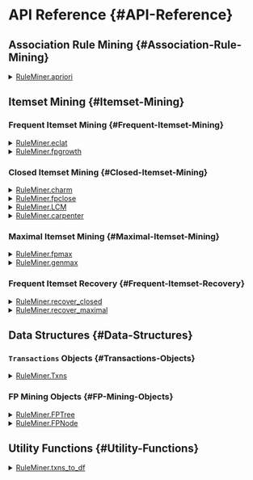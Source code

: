 


# API Reference {#API-Reference}

## Association Rule Mining {#Association-Rule-Mining}
<details class='jldocstring custom-block' >
<summary><a id='RuleMiner.apriori-Tuple{Transactions, Union{Float64, Int64}, Float64, Int64}' href='#RuleMiner.apriori-Tuple{Transactions, Union{Float64, Int64}, Float64, Int64}'><span class="jlbinding">RuleMiner.apriori</span></a> <Badge type="info" class="jlObjectType jlMethod" text="Method" /></summary>



```julia
apriori(
    txns::Transactions,
    min_support::Union{Int,Float64},
    min_confidence::Float64=0.0,
    max_length::Int=0
)::DataFrame
```


Identify association rules in a transactional dataset using the A Priori Algorithm

**Arguments**
- `txns::Transactions`: A `Transactions` object containing the dataset to mine.
  
- `min_support::Union{Int,Float64}`: The minimum support threshold. If an `Int`, it represents  the absolute support. If a `Float64`, it represents relative support.
  
- `min_confidence::Float64`: The minimum confidence percentage for returned rules.
  
- `max_length::Int`: The maximum length of the rules to be generated. Length of 0 searches for all rules.
  

**Returns**

A DataFrame containing the discovered association rules with the following columns:
- `LHS`: The left-hand side (antecedent) of the rule.
  
- `RHS`: The right-hand side (consequent) of the rule.
  
- `Support`: Relative support of the rule.
  
- `Confidence`: Confidence of the rule.
  
- `Coverage`: Coverage (RHS support) of the rule.
  
- `Lift`: Lift of the association rule.
  
- `N`: Absolute support of the association rule.
  
- `Length`: The number of items in the association rule.
  

**Description**

The Apriori algorithm employs a breadth-first, level-wise search strategy to discover  frequent itemsets. It starts by identifying frequent individual items and iteratively  builds larger itemsets by combining smaller frequent itemsets. At each iteration, it  generates candidate itemsets of size k from itemsets of size k-1, then prunes infrequent candidates and their subsets. 

The algorithm uses the downward closure property, which states that any subset of a frequent itemset must also be frequent. This is the defining pruning technique of A Priori. Once all frequent itemsets up to the specified maximum length are found, the algorithm generates association rules and  calculates their support, confidence, and other metrics.

**Examples**

```julia
txns = Txns("transactions.txt", ' ')

# Find all rules with 5% min support and max length of 3
result = apriori(txns, 0.05, 0.0, 3)

# Find rules with with at least 5,000 instances and minimum confidence of 50%
result = apriori(txns, 5_000, 0.5)
```


**References**

Agrawal, Rakesh, and Ramakrishnan Srikant. “Fast Algorithms for Mining Association Rules in Large Databases.” In Proceedings of the 20th International Conference on Very Large Data Bases, 487–99. VLDB ’94. San Francisco, CA, USA: Morgan Kaufmann Publishers Inc., 1994.


<Badge type="info" class="source-link" text="source"><a href="https://github.com/JaredSchwartz/RuleMiner.jl/blob/271659de083cac90ed62f7642f05d2882b827151/src/association_rules/apriori.jl#L29-L80" target="_blank" rel="noreferrer">source</a></Badge>

</details>


## Itemset Mining {#Itemset-Mining}

### Frequent Itemset Mining {#Frequent-Itemset-Mining}
<details class='jldocstring custom-block' >
<summary><a id='RuleMiner.eclat-Tuple{Transactions, Union{Float64, Int64}}' href='#RuleMiner.eclat-Tuple{Transactions, Union{Float64, Int64}}'><span class="jlbinding">RuleMiner.eclat</span></a> <Badge type="info" class="jlObjectType jlMethod" text="Method" /></summary>



```julia
eclat(txns::Transactions, min_support::Union{Int,Float64})::DataFrame
```


Perform frequent itemset mining using the ECLAT (Equivalence CLAss Transformation) algorithm  on a transactional dataset.

ECLAT is an efficient algorithm for discovering frequent itemsets, which are sets of items  that frequently occur together in the dataset.

**Arguments**
- `txns::Transactions`: A `Transactions` object containing the dataset to mine.
  
- `min_support::Union{Int,Float64}`: The minimum support threshold. If an `Int`, it represents  the absolute support. If a `Float64`, it represents relative support.
  

**Returns**

A DataFrame containing the discovered frequent itemsets with the following columns:
- `Itemset`: Vector of item names in the frequent itemset.
  
- `Support`: Relative support of the itemset.
  
- `N`: Absolute support count of the itemset.
  
- `Length`: Number of items in the itemset.
  

**Algorithm Description**

The ECLAT algorithm uses a depth-first search strategy and a vertical database layout to  efficiently mine frequent itemsets. It starts by computing the support of individual items,  sorts them in descending order of frequency, and then recursively builds larger itemsets. ECLAT&#39;s depth-first approach enables it to quickly identify long frequent itemsets, and it is most efficient for sparse datasets

**Example**

```julia
txns = Txns("transactions.txt", ' ')

# Find frequent itemsets with 5% minimum support
result = eclat(txns, 0.05)

# Find frequent itemsets with minimum 5,000 transactions
result = eclat(txns, 5_000)
```


**References**

Zaki, Mohammed. “Scalable Algorithms for Association Mining.” Knowledge and Data Engineering, IEEE Transactions On 12 (June 1, 2000): 372–90. https://doi.org/10.1109/69.846291.


<Badge type="info" class="source-link" text="source"><a href="https://github.com/JaredSchwartz/RuleMiner.jl/blob/271659de083cac90ed62f7642f05d2882b827151/src/itemsets/frequent/eclat.jl#L6-L45" target="_blank" rel="noreferrer">source</a></Badge>

</details>

<details class='jldocstring custom-block' >
<summary><a id='RuleMiner.fpgrowth-Tuple{Transactions, Union{Float64, Int64}}' href='#RuleMiner.fpgrowth-Tuple{Transactions, Union{Float64, Int64}}'><span class="jlbinding">RuleMiner.fpgrowth</span></a> <Badge type="info" class="jlObjectType jlMethod" text="Method" /></summary>



```julia
fpgrowth(data::Union{Transactions,FPTree}, min_support::Union{Int,Float64})::DataFrame
```


Identify frequent itemsets in a transactional dataset or an FP-tree with the FPGrowth algorithm.

**Arguments**
- `data::Union{Transactions,FPTree}`: Either a `Transactions` object containing the dataset to mine, or a pre-constructed `FPTree` object.
  
- `min_support::Union{Int,Float64}`: The minimum support threshold. If an `Int`, it represents  the absolute support. If a `Float64`, it represents relative support.
  

**Returns**
- `DataFrame`: A DataFrame containing the frequent itemsets, with columns:
  - `Itemset`: The items in the frequent itemset.
    
  - `Support`: The relative support of the itemset as a proportion of total transactions.
    
  - `N`: The absolute support count of the itemset.
    
  - `Length`: The number of items in the itemset.
    
  

**Description**

The FPGrowth algorithm is a mining technique that builds a compact summary of the transaction  data called an FP-tree. This tree structure summarizes the supports and relationships between  items in a way that can be easily traversed and processed to find frequent itemsets.  FPGrowth is particularly efficient for datasets with long transactions or sparse frequent itemsets.

The algorithm operates in two main phases:
1. FP-tree Construction: Builds a compact representation of the dataset, organizing items  by their frequency to allow efficient mining. This step is skipped if an FPTree is provided.
  
2. Recursive Tree Traversal: 
  - Processes itemsets from least frequent to most frequent.
    
  - For each item, creates a conditional FP-tree and recursively mines it.
    
  

**Example**

```julia
# Using a Transactions object
txns = Txns("transactions.txt", ' ')
result = fpgrowth(txns, 0.05)  # Find frequent itemsets with 5% minimum support

# Using a pre-constructed FPTree
tree = FPTree(txns, 5000)  # Construct FP-tree with minimum support of 5000
result = fpgrowth(tree, 6000)  # Find frequent itemsets with minimum support of 6000
```


**References**

Han, Jiawei, Jian Pei, and Yiwen Yin. &quot;Mining Frequent Patterns without Candidate Generation.&quot;  SIGMOD Rec. 29, no. 2 (May 16, 2000): 1–12. https://doi.org/10.1145/335191.335372.


<Badge type="info" class="source-link" text="source"><a href="https://github.com/JaredSchwartz/RuleMiner.jl/blob/271659de083cac90ed62f7642f05d2882b827151/src/itemsets/frequent/fpgrowth.jl#L6-L52" target="_blank" rel="noreferrer">source</a></Badge>

</details>


### Closed Itemset Mining {#Closed-Itemset-Mining}
<details class='jldocstring custom-block' >
<summary><a id='RuleMiner.charm-Tuple{Transactions, Union{Float64, Int64}}' href='#RuleMiner.charm-Tuple{Transactions, Union{Float64, Int64}}'><span class="jlbinding">RuleMiner.charm</span></a> <Badge type="info" class="jlObjectType jlMethod" text="Method" /></summary>



```julia
charm(txns::Transactions, min_support::Union{Int,Float64})::DataFrame
```


Identify closed frequent itemsets in a transactional dataset with the CHARM algorithm.

**Arguments**
- `txns::Transactions`: A `Transactions` object containing the dataset to mine.
  
- `min_support::Union{Int,Float64}`: The minimum support threshold. If an `Int`, it represents  the absolute support. If a `Float64`, it represents relative support.
  

**Returns**
- `DataFrame`: A DataFrame containing the maximal frequent itemsets, with columns:
  - `Itemset`: The items in the maximal frequent itemset.
    
  - `Support`: The relative support of the itemset as a proportion of total transactions.
    
  - `N`: The absolute support count of the itemset.
    
  - `Length`: The number of items in the itemset.
    
  

**Description**

CHARM is an algorithm that builds on the ECLAT algorithm but adds additional closed-ness checking to return only closed itemsets. It uses a depth-first approach, exploring the search space and checking found itemsets against previously discovered itemsets to determine closedness.

**Example**

```julia
txns = Txns("transactions.txt", ' ')

# Find closed frequent itemsets with 5% minimum support
result = charm(txns, 0.05)

# Find closed frequent itemsets with minimum 5,000 transactions
result = charm(txns, 5_000)
```


**References**

Zaki, Mohammed, and Ching-Jui Hsiao. “CHARM: An Efficient Algorithm for Closed Itemset Mining.” In Proceedings of the 2002 SIAM International Conference on Data Mining (SDM), 457–73. Proceedings. Society for Industrial and Applied Mathematics, 2002. https://doi.org/10.1137/1.9781611972726.27.


<Badge type="info" class="source-link" text="source"><a href="https://github.com/JaredSchwartz/RuleMiner.jl/blob/271659de083cac90ed62f7642f05d2882b827151/src/itemsets/closed/charm.jl#L6-L39" target="_blank" rel="noreferrer">source</a></Badge>

</details>

<details class='jldocstring custom-block' >
<summary><a id='RuleMiner.fpclose-Tuple{Transactions, Union{Float64, Int64}}' href='#RuleMiner.fpclose-Tuple{Transactions, Union{Float64, Int64}}'><span class="jlbinding">RuleMiner.fpclose</span></a> <Badge type="info" class="jlObjectType jlMethod" text="Method" /></summary>



```julia
fpclose(data::Union{Transactions,FPTree}, min_support::Union{Int,Float64})::DataFrame
```


Identify closed frequent itemsets in a transactional dataset or an FP-tree with the FPClose algorithm.

**Arguments**
- `data::Union{Transactions,FPTree}`: Either a `Transactions` object containing the dataset to mine, or a pre-constructed `FPTree` object.
  
- `min_support::Union{Int,Float64}`: The minimum support threshold. If an `Int`, it represents  the absolute support. If a `Float64`, it represents relative support.
  

**Returns**
- `DataFrame`: A DataFrame containing the closed frequent itemsets, with columns:
  - `Itemset`: The items in the closed frequent itemset.
    
  - `Support`: The relative support of the itemset as a proportion of total transactions.
    
  - `N`: The absolute support count of the itemset.
    
  - `Length`: The number of items in the itemset.
    
  

**Description**

The FPClose algorithm is an extension of FP-Growth with additional pruning techniques  to focus on mining closed itemsets. The algorithm operates in two main phases:
1. FP-tree Construction: Builds a compact representation of the dataset, organizing items  by their frequency to allow efficient mining. This step is skipped if an FPTree is provided.
  
2. Recursive Tree Traversal: 
  - Processes itemsets from least frequent to most frequent.
    
  - For each item, creates a conditional FP-tree and recursively mines it.
    
  - Uses a depth-first search strategy, exploring longer itemsets before shorter ones.
    
  - Employs pruning techniques to avoid generating non-closed itemsets.
    
  

FPClose is particularly efficient for datasets with long transactions or sparse frequent itemsets,  as it can significantly reduce the number of generated itemsets compared to algorithms that  find all frequent itemsets.

**Example**

```julia
# Using a Transactions object
txns = Txns("transactions.txt", ' ')
result = fpclose(txns, 0.05)  # Find closed frequent itemsets with 5% minimum support

# Using a pre-constructed FPTree
tree = FPTree(txns, 5000)  # Construct FP-tree with minimum support of 5000
result = fpclose(tree, 6000)  # Find closed frequent itemsets with minimum support of 6000
```


**References**

Grahne, Gösta, and Jianfei Zhu. &quot;Fast Algorithms for Frequent Itemset Mining Using FP-Trees.&quot;  IEEE Transactions on Knowledge and Data Engineering 17, no. 10 (October 2005): 1347–62.  https://doi.org/10.1109/TKDE.2005.166.


<Badge type="info" class="source-link" text="source"><a href="https://github.com/JaredSchwartz/RuleMiner.jl/blob/271659de083cac90ed62f7642f05d2882b827151/src/itemsets/closed/fpclose.jl#L6-L55" target="_blank" rel="noreferrer">source</a></Badge>

</details>

<details class='jldocstring custom-block' >
<summary><a id='RuleMiner.LCM-Tuple{Transactions, Union{Float64, Int64}}' href='#RuleMiner.LCM-Tuple{Transactions, Union{Float64, Int64}}'><span class="jlbinding">RuleMiner.LCM</span></a> <Badge type="info" class="jlObjectType jlMethod" text="Method" /></summary>



```julia
LCM(txns::Transactions, min_support::Union{Int,Float64})::DataFrame
```


Identify closed frequent itemsets in a transactional dataset with the LCM algorithm.

**Arguments**
- `txns::Transactions`: A `Transactions` object containing the dataset to mine.
  
- `min_support::Union{Int,Float64}`: The minimum support threshold. If an `Int`, it represents  the absolute support. If a `Float64`, it represents relative support.
  

**Returns**
- `DataFrame`: A DataFrame containing the maximal frequent itemsets, with columns:
  - `Itemset`: The items in the maximal frequent itemset.
    
  - `Support`: The relative support of the itemset as a proportion of total transactions.
    
  - `N`: The absolute support count of the itemset.
    
  - `Length`: The number of items in the itemset.
    
  

**Description**

LCM is an algorithm that uses a depth-first search pattern with closed-ness checking to return only closed itemsets. It utilizes two key pruning techniques to avoid redundant mining: prefix-preserving closure extension (PPCE) and progressive database reduction (PDR).
- PPCE ensures that each branch will never overlap in the itemsets they explore by enforcing the order of the itemsets. This reduces redunant search space.
  
- PDR works with PPCE to remove data from a branch&#39;s dataset once it is determined to be not nescessary.
  

**Example**

```julia
txns = Txns("transactions.txt", ' ')

# Find closed frequent itemsets with 5% minimum support
result = LCM(txns, 0.05)

# Find closed frequent itemsets with minimum 5,000 transactions
result = LCM(txns, 5_000)
```


**References**

Uno, Takeaki, Tatsuya Asai, Yuzo Uchida, and Hiroki Arimura. “An Efficient Algorithm for Enumerating Closed Patterns in Transaction Databases.”  In Discovery Science, edited by Einoshin Suzuki and Setsuo Arikawa, 16–31. Berlin, Heidelberg: Springer, 2004. https://doi.org/10.1007/978-3-540-30214-8_2.


<Badge type="info" class="source-link" text="source"><a href="https://github.com/JaredSchwartz/RuleMiner.jl/blob/271659de083cac90ed62f7642f05d2882b827151/src/itemsets/closed/lcm.jl#L6-L43" target="_blank" rel="noreferrer">source</a></Badge>

</details>

<details class='jldocstring custom-block' >
<summary><a id='RuleMiner.carpenter-Tuple{Transactions, Union{Float64, Int64}}' href='#RuleMiner.carpenter-Tuple{Transactions, Union{Float64, Int64}}'><span class="jlbinding">RuleMiner.carpenter</span></a> <Badge type="info" class="jlObjectType jlMethod" text="Method" /></summary>



```julia
carpenter(txns::Transactions, min_support::Union{Int,Float64})::DataFrame
```


Identify closed frequent itemsets in a transactional dataset with the CARPENTER algorithm.

**Arguments**
- `txns::Transactions`: A `Transactions` object containing the dataset to mine.
  
- `min_support::Union{Int,Float64}`: The minimum support threshold. If an `Int`, it represents  the absolute support. If a `Float64`, it represents relative support.
  

**Returns**
- `DataFrame`: A DataFrame containing the maximal frequent itemsets, with columns:
  - `Itemset`: The items in the maximal frequent itemset.
    
  - `Support`: The relative support of the itemset as a proportion of total transactions.
    
  - `N`: The absolute support count of the itemset.
    
  - `Length`: The number of items in the itemset.
    
  

**Description**

CARPENTER is an algorithm that progressively builds larger itemsets, checking closed-ness at each step with three key pruning strategies:
- Itemsets are skipped if they have already been marked as closed on another branch
  
- Itemsets are skipped if they do not meet minimum support
  
- Itemsets&#39; child itemsets are skipped if they change the support when the new items are added
  

CARPENTER is specialized for datasets which have few transactions, but many items per transaction and may not be the best choice for other data.

**Example**

```julia
txns = Txns("transactions.txt", ' ')

# Find closed frequent itemsets with 5% minimum support
result = carpenter(txns, 0.05)

# Find closed frequent itemsets with minimum 5,000 transactions
result = carpenter(txns, 5_000)
```


**References**

Pan, Feng, Gao Cong, Anthony K. H. Tung, Jiong Yang, and Mohammed J. Zaki. “Carpenter: Finding Closed Patterns in Long Biological Datasets.” In Proceedings of the Ninth ACM SIGKDD International Conference on Knowledge Discovery and Data Mining, 637–42. KDD ’03. New York, NY, USA: Association for Computing Machinery, 2003. https://doi.org/10.1145/956750.956832.


<Badge type="info" class="source-link" text="source"><a href="https://github.com/JaredSchwartz/RuleMiner.jl/blob/271659de083cac90ed62f7642f05d2882b827151/src/itemsets/closed/carpenter.jl#L6-L43" target="_blank" rel="noreferrer">source</a></Badge>

</details>


### Maximal Itemset Mining {#Maximal-Itemset-Mining}
<details class='jldocstring custom-block' >
<summary><a id='RuleMiner.fpmax-Tuple{Transactions, Union{Float64, Int64}}' href='#RuleMiner.fpmax-Tuple{Transactions, Union{Float64, Int64}}'><span class="jlbinding">RuleMiner.fpmax</span></a> <Badge type="info" class="jlObjectType jlMethod" text="Method" /></summary>



```julia
fpmax(data::Union{Transactions,FPTree}, min_support::Union{Int,Float64})::DataFrame
```


Identify maximal frequent itemsets in a transactional dataset or an FP-tree with the FPMax algorithm.

**Arguments**
- `data::Union{Transactions,FPTree}`: Either a `Transactions` object containing the dataset to mine, or a pre-constructed `FPTree` object.
  
- `min_support::Union{Int,Float64}`: The minimum support threshold. If an `Int`, it represents  the absolute support. If a `Float64`, it represents relative support.
  

**Returns**
- `DataFrame`: A DataFrame containing the maximal frequent itemsets, with columns:
  - `Itemset`: The items in the maximal frequent itemset.
    
  - `Support`: The relative support of the itemset as a proportion of total transactions.
    
  - `N`: The absolute support count of the itemset.
    
  - `Length`: The number of items in the itemset.
    
  

**Description**

The FPMax algorithm is an extension of FP-Growth with additional pruning techniques  to focus on mining maximal itemsets. The algorithm operates in three main phases:
1. FP-tree Construction: Builds a compact representation of the dataset, organizing items  by their frequency to allow efficient mining. This step is skipped if an FPTree is provided.
  
2. Recursive Tree Traversal: 
  - Processes itemsets from least frequent to most frequent.
    
  - For each item, creates a conditional FP-tree and recursively mines it.
    
  - Uses a depth-first search strategy, exploring longer itemsets before shorter ones.
    
  - Employs pruning techniques to avoid generating non-maximal itemsets.
    
  - Adds an itemset to the candidate set when no frequent superset exists.
    
  
3. Maximality Checking: After the recursive traversal, filters the candidate set to ensure  only truly maximal itemsets are included in the final output.
  

FPMax is particularly efficient for datasets with long transactions or sparse frequent itemsets,  as it can significantly reduce the number of generated itemsets compared to algorithms that  find all frequent itemsets.

**Example**

```julia
# Using a Transactions object
txns = Txns("transactions.txt", ' ')
result = fpmax(txns, 0.05)  # Find maximal frequent itemsets with 5% minimum support

# Using a pre-constructed FPTree
tree = FPTree(txns, 5000)  # Construct FP-tree with minimum support of 5000
result = fpmax(tree, 6000)  # Find maximal frequent itemsets with minimum support of 6000
```


**References**

Grahne, Gösta, and Jianfei Zhu. &quot;Fast Algorithms for Frequent Itemset Mining Using FP-Trees.&quot;  IEEE Transactions on Knowledge and Data Engineering 17, no. 10 (October 2005): 1347–62.  https://doi.org/10.1109/TKDE.2005.166.


<Badge type="info" class="source-link" text="source"><a href="https://github.com/JaredSchwartz/RuleMiner.jl/blob/271659de083cac90ed62f7642f05d2882b827151/src/itemsets/maximal/fpmax.jl#L6-L59" target="_blank" rel="noreferrer">source</a></Badge>

</details>

<details class='jldocstring custom-block' >
<summary><a id='RuleMiner.genmax-Tuple{Transactions, Union{Float64, Int64}}' href='#RuleMiner.genmax-Tuple{Transactions, Union{Float64, Int64}}'><span class="jlbinding">RuleMiner.genmax</span></a> <Badge type="info" class="jlObjectType jlMethod" text="Method" /></summary>



```julia
genmax(txns::Transactions, min_support::Union{Int,Float64})::DataFrame
```


Identify maximal frequent itemsets in a transactional dataset with the GenMax algorithm.

**Arguments**
- `txns::Transactions`: A `Transactions` object containing the dataset to mine.
  
- `min_support::Union{Int,Float64}`: The minimum support threshold. If an `Int`, it represents  the absolute support. If a `Float64`, it represents relative support.
  

**Returns**
- `DataFrame`: A DataFrame containing the maximal frequent itemsets, with columns:
  - `Itemset`: The items in the maximal frequent itemset.
    
  - `Support`: The relative support of the itemset as a proportion of total transactions.
    
  - `N`: The absolute support count of the itemset.
    
  - `Length`: The number of items in the itemset.
    
  

**Description**

The GenMax algorithm finds maximal frequent itemsets, which are frequent itemsets that are not  proper subsets of any other frequent itemset. It uses a depth-first search strategy with  pruning techniques like progressive focusing to discover these itemsets.

The algorithm proceeds in two main phases:
1. Candidate Generation: Uses a depth-first search to generate candidate maximal frequent itemsets.
  
2. Maximality Checking: Ensures that only truly maximal itemsets are retained in the final output.
  

**Example**

```julia
txns = Txns("transactions.txt", ' ')

# Find maximal frequent itemsets with 5% minimum support
result = genmax(txns, 0.05)

# Find maximal frequent itemsets with minimum 5,000 transactions
result = genmax(txns, 5_000)
```


**References**

Gouda, Karam, and Mohammed J. Zaki. “GenMax: An Efficient Algorithm for Mining Maximal Frequent Itemsets.” Data Mining and Knowledge Discovery 11, no. 3 (November 1, 2005): 223–42. https://doi.org/10.1007/s10618-005-0002-x.


<Badge type="info" class="source-link" text="source"><a href="https://github.com/JaredSchwartz/RuleMiner.jl/blob/271659de083cac90ed62f7642f05d2882b827151/src/itemsets/maximal/genmax.jl#L6-L45" target="_blank" rel="noreferrer">source</a></Badge>

</details>


### Frequent Itemset Recovery {#Frequent-Itemset-Recovery}
<details class='jldocstring custom-block' >
<summary><a id='RuleMiner.recover_closed-Tuple{DataFrame, Int64}' href='#RuleMiner.recover_closed-Tuple{DataFrame, Int64}'><span class="jlbinding">RuleMiner.recover_closed</span></a> <Badge type="info" class="jlObjectType jlMethod" text="Method" /></summary>



```julia
recover_closed(df::DataFrame, min_n::Int)::DataFrame
```


Recover frequent itemsets from a DataFrame of closed itemsets.

**Arguments**
- `df::DataFrame`: A DataFrame containing the closed frequent itemsets, with columns:
  - `Itemset`: The items in the closed frequent itemset.
    
  - `Support`: The relative support of the itemset as a proportion of total transactions.
    
  - `N`: The absolute support count of the itemset.
    
  - `Length`: The number of items in the itemset.
    
  
- `min_n::Int`: The minimum support threshold for the rules. This is the absolute (integer) support.
  

**Returns**
- `DataFrame`: A DataFrame containing all frequent itemsets, with columns:
  - `Itemset`: The items in the frequent itemset.
    
  - `N`: The absolute support count of the itemset.
    
  - `Length`: The number of items in the itemset.
    
  

**Description**

This function recovers all frequent itemsets from a set of closed itemsets. It generates all possible subsets of the closed itemsets and calculates their supports based on the smallest containing closed itemset.

The function works as follows:
1. It filters the input DataFrame to only include closed sets above the minimum support.
  
2. For each length k from 1 to the maximum itemset length: a. It generates all k-subsets of the closed itemsets. b. For each subset, it finds the smallest closed itemset containing it. c. It assigns the support of the smallest containing closed itemset to the subset.
  
3. It combines all frequent itemsets and their supports into a result DataFrame.
  

**Example**

```julia
txns = Txns("transactions.txt", ' ')

# Find closed frequent itemsets with minimum 5,000 transactions
closed_sets = fpclose(txns, 5_000)

# Recover frequent itemsets from the closed itemsets
frequent_sets = recover_closed(closed_sets, 5_000)
```


**References**

Pasquier, Nicolas, Yves Bastide, Rafik Taouil, and Lotfi Lakhal. &quot;Efficient Mining of Association Rules Using Closed Itemset Lattices.&quot; Information Systems 24, no. 1 (March 1, 1999): 25–46. https://doi.org/10.1016/S0306-4379(99)00003-4.


<Badge type="info" class="source-link" text="source"><a href="https://github.com/JaredSchwartz/RuleMiner.jl/blob/271659de083cac90ed62f7642f05d2882b827151/src/itemsets/frequent/recovery.jl#L6-L51" target="_blank" rel="noreferrer">source</a></Badge>

</details>

<details class='jldocstring custom-block' >
<summary><a id='RuleMiner.recover_maximal-Tuple{DataFrame}' href='#RuleMiner.recover_maximal-Tuple{DataFrame}'><span class="jlbinding">RuleMiner.recover_maximal</span></a> <Badge type="info" class="jlObjectType jlMethod" text="Method" /></summary>



```julia
recover_maximal(df::DataFrame)::DataFrame
```


Recover all frequent itemsets from a DataFrame of maximal frequent itemsets.

**Arguments**
- `df::DataFrame`: A DataFrame containing the maximal frequent itemsets, with columns:
  - `Itemset`: The items in the maximal frequent itemset.
    
  - `Length`: The number of items in the itemset.
    
  

**Returns**
- `DataFrame`: A DataFrame containing all frequent itemsets, with columns:
  - `Itemset`: The items in the frequent itemset.
    
  - `Length`: The number of items in the itemset.
    
  

**Description**

This function takes a DataFrame of maximal frequent itemsets and generates all possible subsets (including the maximal itemsets themselves) to recover the complete set of frequent itemsets. It does not calculate or recover support values, as these cannot be determined from maximal itemsets alone.

The function works as follows:
1. For each maximal itemset, it generates all possible subsets.
  
2. It combines all these subsets into a single collection of frequent itemsets.
  
3. It removes any duplicate itemsets that might arise from overlapping maximal itemsets.
  
4. It returns the result as a DataFrame, sorted by itemset length in descending order.
  

**Example**

```julia
txns = Txns("transactions.txt", ' ')

# Find maximal frequent itemsets with minimum 5,000 transactions
maximal_sets = fpmax(txns, 5_000)

# Recover frequent itemsets from the maximal itemsets
frequent_sets = recover_maximal(maximal_sets)
```



<Badge type="info" class="source-link" text="source"><a href="https://github.com/JaredSchwartz/RuleMiner.jl/blob/271659de083cac90ed62f7642f05d2882b827151/src/itemsets/frequent/recovery.jl#L121-L158" target="_blank" rel="noreferrer">source</a></Badge>

</details>


## Data Structures {#Data-Structures}

### `Transactions` Objects {#Transactions-Objects}
<details class='jldocstring custom-block' >
<summary><a id='RuleMiner.Txns' href='#RuleMiner.Txns'><span class="jlbinding">RuleMiner.Txns</span></a> <Badge type="info" class="jlObjectType jlType" text="Type" /></summary>



```julia
Txns <: Transactions
```


A struct representing a collection of transactions in a sparse matrix format.

**Fields**
- `matrix::SparseMatrixCSC{Bool,Int64}`: A sparse boolean matrix representing the transactions. Rows correspond to transactions, columns to items. A `true` value at position (i,j)  indicates that the item j is present in transaction i.
  
- `colkeys::Vector{String}`: A vector of item names corresponding to matrix columns.
  
- `linekeys::Vector{String}`: A vector of transaction identifiers corresponding to matrix rows.
  
- `n_transactions::Int`: The total number of transactions in the dataset.
  

**Description**

The `Txns` struct provides an efficient representation of transaction data,  particularly useful for large datasets in market basket analysis, association rule mining, or similar applications where memory efficiency is crucial.

The sparse matrix representation allows for efficient storage and computation,  especially when dealing with datasets where each transaction contains only a small  subset of all possible items.

**Constructors**

**Default Constructor**

```julia
Txns(matrix::SparseMatrixCSC{Bool,Int64}, colkeys::Vector{String}, linekeys::Vector{String})
```


**DataFrame Constructor**

```julia
Txns(df::DataFrame, indexcol::Union{Symbol,Nothing}=nothing)
```


The DataFrame constructor allows direct creation of a `Txns` object from a DataFrame:
- `df`: Input DataFrame where each row is a transaction and each column is an item.
  
- `indexcol`: Optional. Specifies a column to use as transaction identifiers.   If not provided, row numbers are used as identifiers.
  

**File Constructor**

```julia
Txns(file::String, delimiter::Union{Char,String}; id_col::Bool = false, skiplines::Int = 0, nlines::Int = 0)
```


The file constructor allows creation of a `Txns` object directly from a file:
- `file`: Path to the input file containing transaction data.
  
- `delimiter`: Character or string used to separate items in each transaction.
  

Keyword Arguments:
- `id_col`: If true, treats the first item in each line as a transaction identifier.
  
- `skiplines`: Number of lines to skip at the beginning of the file (e.g., for headers).
  
- `nlines`: Maximum number of lines to read. If 0, reads the entire file.
  

**Examples**

```julia
# Create from existing data
matrix = SparseMatrixCSC{Bool,Int64}(...)
colkeys = ["apple", "banana", "orange"]
linekeys = ["T001", "T002", "T003"]
txns = Txns(matrix, colkeys, linekeys)

# Create from DataFrame
df = DataFrame(
    ID = ["T1", "T2", "T3"],
    Apple = [1, 0, 1],
    Banana = [1, 1, 0],
    Orange = [0, 1, 1]
)
txns_from_df = Txns(df, indexcol=:ID)

# Create from file with character delimiter
txns_from_file_char = Txns("transactions.txt", ',', id_col=true, skiplines=1)

# Create from file with string delimiter
txns_from_file_string = Txns("transactions.txt", "||", id_col=true, skiplines=1)

# Access data
item_in_transaction = txns.matrix[2, 1]  # Check if item 1 is in transaction 2
item_name = txns.colkeys[1]              # Get the name of item 1
transaction_id = txns.linekeys[2]        # Get the ID of transaction 2
total_transactions = txns.n_transactions # Get the total number of transactions
```



<Badge type="info" class="source-link" text="source"><a href="https://github.com/JaredSchwartz/RuleMiner.jl/blob/271659de083cac90ed62f7642f05d2882b827151/src/data_structures/txns.jl#L6-L83" target="_blank" rel="noreferrer">source</a></Badge>

</details>


### FP Mining Objects {#FP-Mining-Objects}
<details class='jldocstring custom-block' >
<summary><a id='RuleMiner.FPTree' href='#RuleMiner.FPTree'><span class="jlbinding">RuleMiner.FPTree</span></a> <Badge type="info" class="jlObjectType jlType" text="Type" /></summary>



```julia
FPTree
```


A struct representing an FP-Tree (Frequent Pattern Tree) structure, used for efficient frequent itemset mining.

**Fields**
- `root::FPNode`: The root node of the FP-Tree.
  
- `header_table::Dict{Int, Vector{FPNode}}`: A dictionary where keys are item indices and values are vectors of FPNodes representing the item occurrences in the tree.
  
- `col_mapping::Dict{Int, Int}`: A dictionary mapping the condensed item indices to the original item indices.
  
- `min_support::Int`: The minimum support threshold used to construct the tree.
  
- `n_transactions::Int`: The total number of transactions used to build the tree.
  
- `colkeys::Vector{String}`: The original item names corresponding to the column indices.
  

**Description**

The FP-Tree is a compact representation of transaction data, designed for efficient frequent pattern mining.  It stores frequent items in a tree structure, with shared prefixes allowing for memory-efficient storage and fast traversal.

The tree construction process involves:
1. Counting item frequencies and filtering out infrequent items.
  
2. Sorting items by frequency.
  
3. Inserting transactions into the tree, with items ordered by their frequency.
  

The `header_table` provides quick access to all occurrences of an item in the tree, facilitating efficient mining operations.

**Constructors**

**Default Constructor**

```julia
FPTree()
```


**Transaction Constructor**

```julia
FPTree(txns::Transactions, min_support::Union{Int,Float64})
```


The Transaction constructor allows creation of a `FPTree` object from a `Transactions`-type object:
- `txns`: Transactions object to convert
  
- `min_support`: Minimum support for an item to be included int the tree
  

**Examples**

```julia
# Create an empty FP-Tree
empty_tree = FPTree()

# Create an FP-Tree from a Transactions object
txns = Txns("transactions.txt", ' ')
tree = FPTree(txns, 0.05)  # Using 5% minimum support

# Access tree properties
println("Minimum support: ", tree.min_support)
println("Number of transactions: ", tree.n_transactions)
println("Number of unique items: ", length(tree.header_table))

# Traverse the tree (example)
function traverse(node::FPNode, prefix::Vector{String}=String[])
    if node.value != -1
        println(join(vcat(prefix, tree.colkeys[node.value]), " -> "))
    end
    for child in values(node.children)
        traverse(child, vcat(prefix, node.value != -1 ? [tree.colkeys[node.value]] : String[]))
    end
end

traverse(tree.root)
```


**Notes**
- The FP-Tree structure is particularly useful for algorithms like FP-Growth, FP-Close, and FP-Max.
  
- When constructing from a Transactions object, items not meeting the minimum support threshold are excluded from the tree.
  
- The tree construction process is parallelized for efficiency on multi-core systems.
  

**References**

Han, J., Pei, J., &amp; Yin, Y. (2000). Mining Frequent Patterns without Candidate Generation.  In proceedings of the 2000 ACM SIGMOD International Conference on Management of Data (pp. 1-12).


<Badge type="info" class="source-link" text="source"><a href="https://github.com/JaredSchwartz/RuleMiner.jl/blob/271659de083cac90ed62f7642f05d2882b827151/src/data_structures/fptree.jl#L6-L78" target="_blank" rel="noreferrer">source</a></Badge>

</details>

<details class='jldocstring custom-block' >
<summary><a id='RuleMiner.FPNode' href='#RuleMiner.FPNode'><span class="jlbinding">RuleMiner.FPNode</span></a> <Badge type="info" class="jlObjectType jlType" text="Type" /></summary>



```julia
FPNode
```


A mutable struct representing a node in an FP-tree (Frequent Pattern Tree) structure.

**Fields**
- `value::Int`: The item index this node represents. For the root node, this is typically -1.
  
- `support::Int`: The number of transactions that contain this item in the path from the root to this node.
  
- `children::Dict{Int, FPNode}`: A dictionary of child nodes, where keys are item indices and values are `FPNode` objects.
  
- `parent::Union{FPNode, Nothing}`: The parent node in the FP-tree. For the root node, this is `nothing`.
  

**Description**

`FPNode` is the fundamental building block of an FP-tree. Each node represents an item in the dataset  and keeps track of how many transactions contain the path from the root to this item. The tree structure  allows for efficient mining of frequent patterns without repeated database scans.

The `children` dictionary allows for quick access to child nodes, facilitating efficient tree traversal. The `parent` reference enables bottom-up traversal, which is crucial for some frequent pattern mining algorithms.

**Constructor**

```julia
FPNode(value::Int, parent::Union{FPNode, Nothing}=nothing)
```


**Examples**

```julia
# Create a root node
root = FPNode(-1)

# Create child nodes
child1 = FPNode(1, root)
child2 = FPNode(2, root)

# Add children to the root
root.children[1] = child1
root.children[2] = child2

# Increase support of a node
child1.support += 1

# Create a grandchild node
grandchild = FPNode(3, child1)
child1.children[3] = grandchild

# Traverse the tree
function print_tree(node::FPNode, depth::Int = 0)
    println(" "^depth, "Item: ", node.value, ", Support: ", node.support)
    for child in values(node.children)
        print_tree(child, depth + 2)
    end
end

print_tree(root)
```



<Badge type="info" class="source-link" text="source"><a href="https://github.com/JaredSchwartz/RuleMiner.jl/blob/271659de083cac90ed62f7642f05d2882b827151/src/data_structures/fpnode.jl#L6-L60" target="_blank" rel="noreferrer">source</a></Badge>

</details>


## Utility Functions {#Utility-Functions}
<details class='jldocstring custom-block' >
<summary><a id='RuleMiner.txns_to_df-Tuple{Txns}' href='#RuleMiner.txns_to_df-Tuple{Txns}'><span class="jlbinding">RuleMiner.txns_to_df</span></a> <Badge type="info" class="jlObjectType jlMethod" text="Method" /></summary>



```julia
txns_to_df(txns::Txns, id_col::Bool = false)::DataFrame
```


Convert a Txns object into a DataFrame.

**Arguments**
- `txns::Txns`: The Txns object to be converted.
  

**Returns**
- `DataFrame`: A DataFrame representation of the transactions.
  

**Description**

This function converts a Txns object, which uses a sparse matrix representation, into a DataFrame. Each row of the resulting DataFrame represents a transaction, and each column represents an item.

The values in the DataFrame are integers, where 1 indicates the presence of an item in a transaction, and 0 indicates its absence.

**Features**
- Preserves the original item names as column names.
  
- Optionally includes an &#39;Index&#39; column with the original transaction identifiers.
  

**Example**

```julia
# Assuming 'txns' is a pre-existing Txns object
df = txns_to_df(txns, id_col=true)
```



<Badge type="info" class="source-link" text="source"><a href="https://github.com/JaredSchwartz/RuleMiner.jl/blob/271659de083cac90ed62f7642f05d2882b827151/src/utils/txn_utils.jl#L210-L238" target="_blank" rel="noreferrer">source</a></Badge>

</details>


